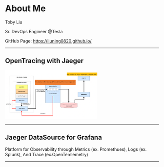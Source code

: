 
# About Me

Toby Liu

Sr. DevOps Engineer @Tesla

GitHub Page: <https://liuning0820.github.io/>

----

## OpenTracing with Jaeger

<!-- ![Dashboard](images/grafana-dashboard-sample.png){:height="80%" width="50%"} -->

<img alt="OpenTracing with Jaeger" width="60%" src="../assets/jaeger-arch.png" data-src="../assets/jaeger-arch.png">

----

## Jaeger DataSource for Grafana

Platform for Observability through Metrics (ex. Promethues), Logs (ex. Splunk), And Trace (ex.OpenTemlemetry)

----

